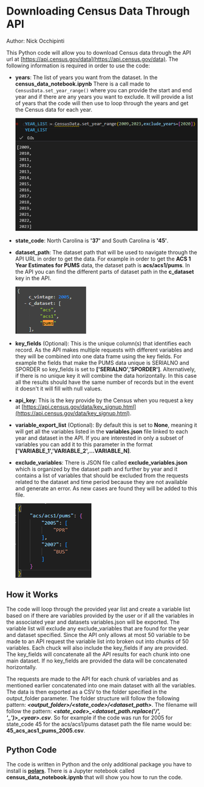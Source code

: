 # Downloading Census Data Through API

Author: Nick Occhipinti

This Python code will allow you to download Census data through the API url at [https://api.census.gov/data](https://api.census.gov/data).  The following information is required in order to use the code:
 * **years**: The list of years you want from the dataset.  In the **census_data_notebook.ipynb** There is a call made to ```CensusData.set_year_range()``` where you can provide the start and end year and if there are any years you want to exclude.  It will provide a list of years that the code will then use to loop through the years and get the Census data for each year.

   ![alt text](img/year_list.png) 
 * **state_code**:  North Carolina is **'37'** and South Carolina is **'45'**.
 * **dataset_path**: The dataset path that will be used to navigate through the API URL in order to get the data.  For example in order to get the **ACS 1 Year Estimates for PUMS** data, the dataset path is **acs/acs1/pums**.  In the API you can find the different parts of dataset path in the **c_dataset** key in the API.
  
   ![alt text](img/c_dataset.png)
* **key_fields** (Optional): This is the unique column(s) that identifies each record. As the API makes multiple requests with different variables and they will be combined into one data frame using the key fields.  For example the fields that make the PUMS data unique is SERIALNO and SPORDER so key_fields is set to **['SERIALNO','SPORDER']**.  Alternatively, if there is no unique key it will combine the data horizontally.  In this case all the results should have the same number of records but in the event it doesn't it will fill with null values.
* **api_key**: This is the key provide by the Census when you request a key at [https://api.census.gov/data/key_signup.html](https://api.census.gov/data/key_signup.html).
* **variable_export_list** (Optional): By default this is set to **None**, meaning it will get all the variables listed in the **variables.json** file linked to each year and dataset in the API.  If you are interested in only a subset of variables you can add it to this parameter in the format **['VARIABLE_1','VARIABLE_2',...VARIABLE_N]**.
* **exclude_variables**: There is JSON file called **exclude_variables.json** which is organized by the dataset path and further by year and it contains a list of variables that should be excluded from the requests related to the dataset and time period because they are not available and generate an error.  As new cases are found they will be added to this file.
  
  ![alt text](img/exclude_variables.png)

## How it Works
The code will loop through the provided year list and create a variable list based on if there are variables provided by the user or if all the variables in the associated year and datasets variables.json will be exported.  The variable list will exclude any exclude_variables that are found for the year and dataset specified.  Since the API only allows at most 50 variable to be made to an API request the variable list into broken out into chunks of 50 variables.  Each chuck will also include the key_fields if any are provided.  The key_fields will concatenate all the API results for each chunk into one main dataset.  If no key_fields are provided the data will be concatenated horizontally.

The requests are made to the API for each chunk of variables and as mentioned earlier concatenated into one main dataset with all the variables.  The data is then exported as a CSV to the folder specified in the output_folder parameter.  The folder structure will follow the following pattern: **_\<output_folder>/\<state_code>/\<dataset_path>_**.  The filename will follow the pattern: **_\<state_code\>\_\<dataset_path.replace('/', '\_')>\_\<year>\.csv_**.  So for example if the code was run for 2005 for state_code 45 for the acs/acs1/pums dataset path the file name would be: **45_acs_acs1_pums_2005.csv**. 

## Python Code
The code is written in Python and the only additional package you have to install is [**polars**](https://pola.rs/).  There is a Jupyter notebook called **census_data_notebook.ipynb** that will show you how to run the code.




